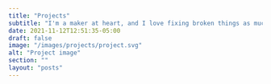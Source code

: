 ```yaml
---
title: "Projects"
subtitle: "I'm a maker at heart, and I love fixing broken things as much as crafting new ones."
date: 2021-11-12T12:51:35-05:00
draft: false
image: "/images/projects/project.svg"
alt: "Project image"
section: ""
layout: "posts"
---
```


